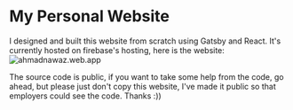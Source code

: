 # My Personal Website

I designed and built this website from scratch using Gatsby and React. It's currently hosted on firebase's hosting, here is the website: ![ahmadnawaz.web.app](ahmadnawaz.web.app)

The source code is public, if you want to take some help from the code, go ahead, but please just don't copy this website, I've made it public so that
employers could see the code. Thanks :))
